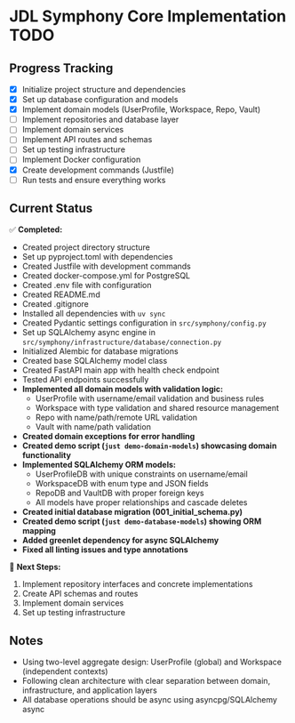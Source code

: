 # JDL Symphony Core Implementation TODO

## Progress Tracking

- [x] Initialize project structure and dependencies
- [x] Set up database configuration and models
- [x] Implement domain models (UserProfile, Workspace, Repo, Vault)
- [ ] Implement repositories and database layer
- [ ] Implement domain services
- [ ] Implement API routes and schemas
- [ ] Set up testing infrastructure
- [ ] Implement Docker configuration
- [x] Create development commands (Justfile)
- [ ] Run tests and ensure everything works

## Current Status

✅ **Completed:**
- Created project directory structure
- Set up pyproject.toml with dependencies
- Created Justfile with development commands
- Created docker-compose.yml for PostgreSQL
- Created .env file with configuration
- Created README.md
- Created .gitignore
- Installed all dependencies with `uv sync`
- Created Pydantic settings configuration in `src/symphony/config.py`
- Set up SQLAlchemy async engine in `src/symphony/infrastructure/database/connection.py`
- Initialized Alembic for database migrations
- Created base SQLAlchemy model class
- Created FastAPI main app with health check endpoint
- Tested API endpoints successfully
- **Implemented all domain models with validation logic:**
  - UserProfile with username/email validation and business rules
  - Workspace with type validation and shared resource management
  - Repo with name/path/remote URL validation
  - Vault with name/path validation
- **Created domain exceptions for error handling**
- **Created demo script (`just demo-domain-models`) showcasing domain functionality**
- **Implemented SQLAlchemy ORM models:**
  - UserProfileDB with unique constraints on username/email
  - WorkspaceDB with enum type and JSON fields
  - RepoDB and VaultDB with proper foreign keys
  - All models have proper relationships and cascade deletes
- **Created initial database migration (001_initial_schema.py)**
- **Created demo script (`just demo-database-models`) showing ORM mapping**
- **Added greenlet dependency for async SQLAlchemy**
- **Fixed all linting issues and type annotations**

🚧 **Next Steps:**
1. Implement repository interfaces and concrete implementations
2. Create API schemas and routes
3. Implement domain services
4. Set up testing infrastructure

## Notes

- Using two-level aggregate design: UserProfile (global) and Workspace (independent contexts)
- Following clean architecture with clear separation between domain, infrastructure, and application layers
- All database operations should be async using asyncpg/SQLAlchemy async